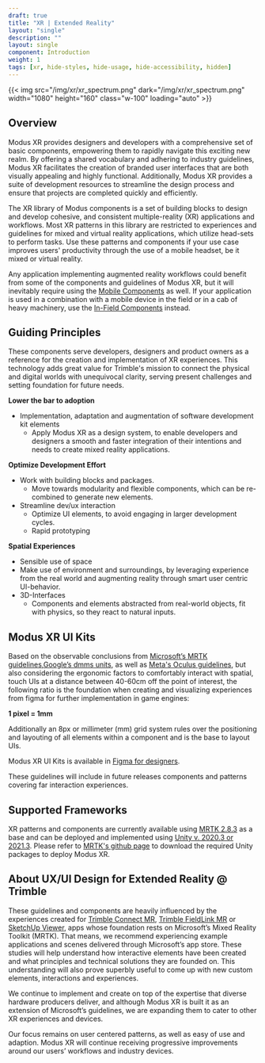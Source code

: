 ```yaml
---
draft: true
title: "XR | Extended Reality"
layout: "single"
description: ""
layout: single
component: Introduction
weight: 1
tags: [xr, hide-styles, hide-usage, hide-accessibility, hidden]
---
```


<style>
header .nav-item {
  display: none !important;
}
article .nav-tabs {
  display: none !important;
  opacity: 0;
}
</style>

{{< img src="/img/xr/xr_spectrum.png" dark="/img/xr/xr_spectrum.png" width="1080" height="160" class="w-100" loading="auto" >}}

## Overview

Modus XR provides designers and developers with a comprehensive set of basic components, empowering them to rapidly navigate this exciting new realm. By offering a shared vocabulary and adhering to industry guidelines, Modus XR facilitates the creation of branded user interfaces that are both visually appealing and highly functional. Additionally, Modus XR provides a suite of development resources to streamline the design process and ensure that projects are completed quickly and efficiently.

The XR library of Modus components is a set of building blocks to design and develop cohesive, and consistent multiple-reality (XR) applications and workflows. Most XR patterns in this library are restricted to experiences and guidelines for mixed and virtual reality applications, which utilize head-sets to perform tasks. Use these patterns and components if your use case improves users' productivity through the use of a mobile headset, be it mixed or virtual reality.

Any application implementing augmented reality workflows could benefit from some of the components and guidelines of Modus XR, but it will inevitably require using the [Mobile Components](/components/mobile/) as well. If your application is used in a combination with a mobile device in the field or in a cab of heavy machinery, use the [In-Field Components](/components/in-field/) instead.

## Guiding Principles

These components serve developers, designers and product owners as a reference for the creation and implementation of XR experiences.  This technology adds great value for Trimble's mission to connect the physical and digital worlds with unequivocal clarity, serving present challenges and setting foundation for future needs.

**Lower the bar to adoption**
- Implementation, adaptation and augmentation of software development kit elements
  - Apply Modus XR as a design system, to enable developers and designers a smooth and faster integration of their intentions and needs to create mixed reality applications.

**Optimize Development Effort**
- Work with building blocks and packages.
  - Move towards modularity and flexible components, which can be re-combined to generate new elements.
- Streamline dev/ux interaction
  - Optimize UI elements, to avoid engaging in larger development cycles.
  - Rapid prototyping

**Spatial Experiences**
- Sensible use of space
 - Make use of environment and surroundings, by leveraging experience from the real world and augmenting reality through smart user centric UI-behavior.
- 3D-Interfaces
  - Components and elements abstracted from real-world objects, fit with physics, so they react to natural inputs.

## Modus XR UI Kits

Based on the observable conclusions from [Microsoft’s MRTK guidelines](https://learn.microsoft.com/en-gb/windows/mixed-reality/mrtk-unity/mrtk2/?view=mrtkunity-2022-05#ux-building-blocks),[Google’s dmms units](https://www.ryanhinojosa.com/2018/01/08/device-independent/), as well as [Meta's Oculus guidelines](https://developer.oculus.com/resources/bp-vision/), but also considering the ergonomic factors to comfortably interact with spatial, touch UIs at a distance between 40-60cm off the point of interest, the following ratio is the foundation when creating and visualizing experiences from figma for further implementation in game engines:

**1 pixel = 1mm**

Additionally an 8px or millimeter (mm) grid system rules over the positioning and layouting of all elements within a component and is the base to layout UIs.

Modus XR UI Kits is available in [Figma for designers](/designers/).

These guidelines will include in future releases components and patterns covering far interaction experiences.

## Supported Frameworks

XR patterns and components are currently available using [MRTK 2.8.3](https://learn.microsoft.com/en-us/windows/mixed-reality/mrtk-unity/mrtk2/?view=mrtkunity-2022-05) as a base and can be deployed and implemented using [Unity v. 2020.3 or 2021.3](https://unity.com/download).  Please refer to [MRTK's github page](https://github.com/Microsoft/MixedRealityToolkit-Unity/releases) to download the required Unity packages to deploy Modus XR.

## About UX/UI Design for Extended Reality @ Trimble

These guidelines and components are heavily influenced by the experiences created for [Trimble Connect MR](https://fieldtech.trimble.com/en/product/trimble-connect-mr), [Trimble FieldLink MR](https://fieldtech.trimble.com/product/trimble-fieldlink-mr) or [SketchUp Viewer](https://help.sketchup.com/en/sketchup-viewer/sketchup-viewer-hololens), apps whose foundation rests on Microsoft’s Mixed Reality Toolkit (MRTK). That means, we recommend experiencing example applications and scenes delivered through Microsoft’s app store.  These studies will help understand how interactive elements have been created and what principles and technical solutions they are founded on.  This understanding will also prove superbly useful to come up with new custom elements, interactions and experiences.

We continue to implement and create on top of the expertise that diverse hardware producers deliver, and although Modus XR is built it as an extension of Microsoft’s guidelines, we are expanding them to cater to other XR experiences and devices.

Our focus remains on user centered patterns, as well as easy of use and adaption.  Modus XR will continue receiving progressive improvements around our users’ workflows and industry devices.
